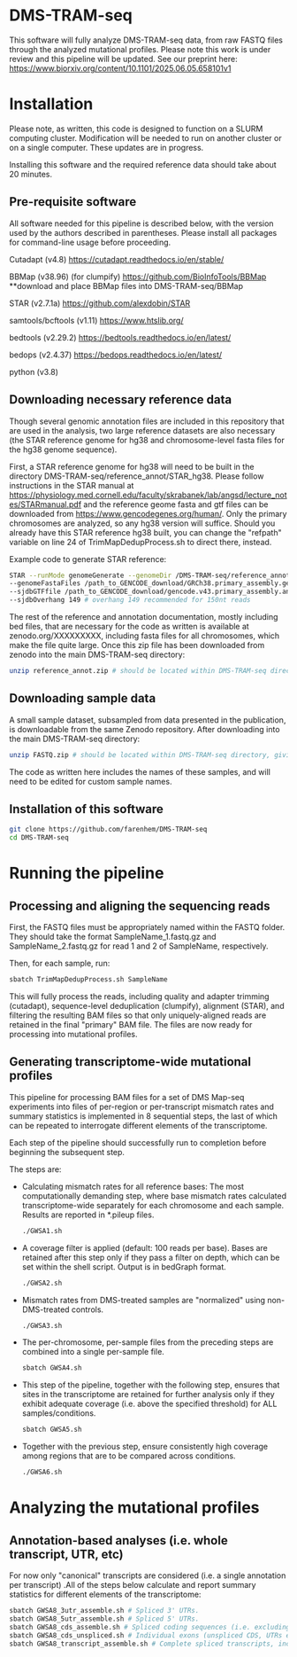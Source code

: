 # DMS-TRAM-seq
This software will fully analyze DMS-TRAM-seq data, from raw FASTQ files through the analyzed mutational profiles. Please note this work is under review and this pipeline will be updated. See our preprint here: https://www.biorxiv.org/content/10.1101/2025.06.05.658101v1

# Installation

Please note, as written, this code is designed to function on a SLURM computing cluster. Modification will be needed to run on another cluster or on a single computer. These updates are in progress.

Installing this software and the required reference data should take about 20 minutes. 

## Pre-requisite software

All software needed for this pipeline is described below, with the version used by the authors described in parentheses. Please install all packages for command-line usage before proceeding.

Cutadapt (v4.8) https://cutadapt.readthedocs.io/en/stable/ 

BBMap (v38.96) (for clumpify) https://github.com/BioInfoTools/BBMap
**download and place BBMap files into DMS-TRAM-seq/BBMap

STAR (v2.7.1a) https://github.com/alexdobin/STAR

samtools/bcftools (v1.11) https://www.htslib.org/

bedtools (v2.29.2) https://bedtools.readthedocs.io/en/latest/

bedops (v2.4.37) https://bedops.readthedocs.io/en/latest/

python (v3.8)

## Downloading necessary reference data

Though several genomic annotation files are included in this repository that are used in the analysis, two large reference datasets are also necessary (the STAR reference genome for hg38 and chromosome-level fasta files for the hg38 genome sequence).

First, a STAR reference genome for hg38 will need to be built in the directory DMS-TRAM-seq/reference_annot/STAR_hg38. Please follow instructions in the STAR manual at https://physiology.med.cornell.edu/faculty/skrabanek/lab/angsd/lecture_notes/STARmanual.pdf and the reference geome fasta and gtf files can be downloaded from https://www.gencodegenes.org/human/. Only the primary chromosomes are analyzed, so any hg38 version will suffice. Should you already have this STAR reference hg38 built, you can change the "refpath" variable on line 24 of TrimMapDedupProcess.sh to direct there, instead. 

Example code to generate STAR reference:
  ```bash
  STAR --runMode genomeGenerate --genomeDir /DMS-TRAM-seq/reference_annot/STAR_hg38 \
  --genomeFastaFiles /path_to_GENCODE_download/GRCh38.primary_assembly.genome.fa \
  --sjdbGTFfile /path_to_GENCODE_download/gencode.v43.primary_assembly.annotation.gtf \
  --sjdbOverhang 149 # overhang 149 recommended for 150nt reads
  ```


The rest of the reference and annotation documentation, mostly including bed files, that are necessary for the code as written is available at zenodo.org/XXXXXXXXX, including fasta files for all chromosomes, which make the file quite large. Once this zip file has been downloaded from zenodo into the main DMS-TRAM-seq directory:

  ```bash
  unzip reference_annot.zip # should be located within DMS-TRAM-seq directory, giving DMS-TRAM-seq/reference_annot/
  ```

## Downloading sample data

A small sample dataset, subsampled from data presented in the publication, is downloadable from the same Zenodo repository. After downloading into the main DMS-TRAM-seq directory:

  ```bash
  unzip FASTQ.zip # should be located within DMS-TRAM-seq directory, giving DMS-TRAM-seq/FASTQ/
  ```

The code as written here includes the names of these samples, and will need to be edited for custom sample names.

## Installation of this software
  
  ```bash
  git clone https://github.com/farenhem/DMS-TRAM-seq
  cd DMS-TRAM-seq
  ```

# Running the pipeline

## Processing and aligning the sequencing reads

First, the FASTQ files must be appropriately named within the FASTQ folder. They should take the format SampleName_1.fastq.gz and SampleName_2.fastq.gz for read 1 and 2 of SampleName, respectively.

Then, for each sample, run:

  ```bash
  sbatch TrimMapDedupProcess.sh SampleName
  ```
This will fully process the reads, including quality and adapter trimming (cutadapt), sequence-level deduplication (clumpify), alignment (STAR), and filtering the resulting BAM files so that only uniquely-aligned reads are retained in the final "primary" BAM file. The files are now ready for processing into mutational profiles.

## Generating transcriptome-wide mutational profiles

This pipeline for processing BAM files for a set of DMS Map-seq experiments into files of per-region or per-transcript mismatch rates and summary statistics is implemented in 8 sequential steps, the last of which can be repeated to interrogate different elements of the transcriptome.

Each step of the pipeline should successfully run to completion before beginning the subsequent step.

The steps are:

- Calculating mismatch rates for all reference bases:
    The most computationally demanding step, where base mismatch rates calculated transcriptome-wide separately for each chromosome and each sample.  Results  are reported in *.pileup files. 
    ```bash
    ./GWSA1.sh
    ```

- A coverage filter is applied (default: 100 reads per base). Bases are retained after this step only if they pass a filter on depth, which can be set within the shell script.  Output is in bedGraph format.
  ```bash
  ./GWSA2.sh
  ```

- Mismatch rates from DMS-treated samples are "normalized" using non-DMS-treated controls.
  ```bash
  ./GWSA3.sh
  ```

- The per-chromosome, per-sample files from the preceding steps are combined into a single per-sample file.
  ```bash
  sbatch GWSA4.sh
  ```

- This step of the pipeline, together with the following step, ensures that sites in the transcriptome are retained for further analysis only if they exhibit adequate coverage (i.e. above the specified threshold) for ALL samples/conditions.
  ```bash
  sbatch GWSA5.sh
  ```

- Together with the previous step, ensure consistently high coverage among regions that are to be compared across conditions.
  ```bash
  ./GWSA6.sh
  ```

# Analyzing the mutational profiles

## Annotation-based analyses (i.e. whole transcript, UTR, etc)

For now only "canonical" transcripts are considered (i.e. a single annotation per transcript) .All of the steps below calculate and report summary statistics
for different elements of the transcriptome:

```bash
sbatch GWSA8_3utr_assemble.sh # Spliced 3' UTRs.
sbatch GWSA8_5utr_assemble.sh # Spliced 5' UTRs.
sbatch GWSA8_cds_assemble.sh # Spliced coding sequences (i.e. excluding UTRs)
sbatch GWSA8_cds_unspliced.sh # Individual exons (unspliced CDS, UTRs excluded)
sbatch GWSA8_transcript_assemble.sh # Complete spliced transcripts, including UTRs.
```
